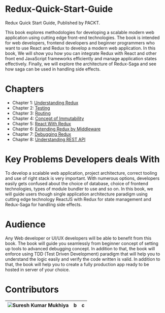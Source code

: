 # Redux-Quick-Start-Guide
Redux Quick Start Guide, Published by PACKT.

This book explores methodologies for developing a scalable modern web application using cutting edge front-end technologies. The book is intended for web developers, frontend developers and beginner programmers who want to use React and Redux to develop a modern web application. In this book, We will show you how you can integrate Redux with React and other front end JavaScript frameworks efficiently and manage application states effectively. Finally, we will explore the architecture of Redux-Saga and see how saga can be used in handling side effects.


# Chapters

- Chapter 1: [Understanding Redux](https://github.com/PacktPublishing/Redux-Quick-Start-Guide/tree/master/CH01)
- Chapter 2: [Testing](https://github.com/PacktPublishing/Redux-Quick-Start-Guide/tree/master/CH02)
- Chapter 3: [Routing](https://github.com/PacktPublishing/Redux-Quick-Start-Guide/tree/master/CH03)
- Chapter 4: [Concept of Immutability](https://github.com/PacktPublishing/Redux-Quick-Start-Guide/tree/master/CH04)
- Chapter 5: [React With Redux](https://github.com/PacktPublishing/Redux-Quick-Start-Guide/tree/master/CH05)
-  Chapter 6: [Extending Redux by Middleware](https://github.com/PacktPublishing/Redux-Quick-Start-Guide/tree/master/CH06)
- Chapter 7: [Debugging Redux](https://github.com/PacktPublishing/Redux-Quick-Start-Guide/tree/master/CH07)
- Chapter 8: [Understanding REST API](https://github.com/PacktPublishing/Redux-Quick-Start-Guide/tree/master/CH08)


# Key Problems Developers deals With
To develop a scalable web application, project architecture, correct tooling and use of right stack is very important. With numerous options, developers easily gets confused about the choice of database, choice of frontend technologies, types of module bundler to use and so on. In this book, we will guide users though single application architecture paradigm using cutting edge technology  ReactJS with Redux for state management and Redux-Saga for handling side effects.


# Audience
Any Web developer or UI/UX developers will be able to benefit from this book. The book will guide you seamlessly from beginner concept of setting up tools to advanced debugging concept. In addition to that, the book will enforce using TDD (Test Driven Development) paradigm that will help you to understand the logic easily and verify the code written is valid. In addition to that, the book will help you to create a fully production app ready to be hosted in server of your choice.

# Contributors
| ![Suresh Kumar Mukhiya](https://avatars1.githubusercontent.com/u/2022919?s=460&v=4) | b | c |
|---|---|---|
